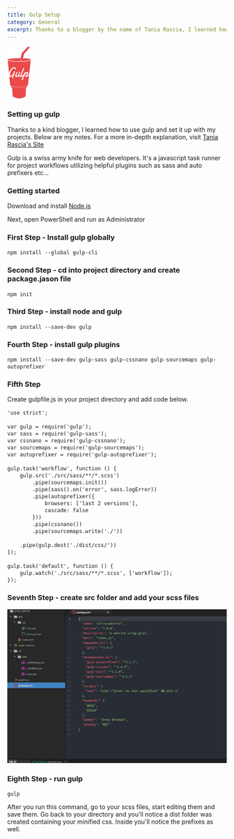 ```yaml
---
title: Gulp Setup
category: General
excerpt: Thanks to a blogger by the name of Tania Rascia, I learned how use gulp to set up my web projects...
---
```


![alt text](/assets/gulp-logo.png "fart")

### Setting up gulp
Thanks to a kind blogger, I learned how to use gulp and set it up with my projects. Below are my notes. For a more in-depth explanation, visit [Tania Rascia's Site](https://www.taniarascia.com/getting-started-with-gulp//)

Gulp is a swiss army knife for web developers. It's a javascript task runner for project workflows utilizing helpful plugins such as sass and auto prefixers etc...

### Getting started

Download and install [Node.js](https://nodejs.org/en/)

Next, open PowerShell and run as Administrator

### First Step - Install gulp globally

~~~~~~~~~~~~~~~~~~~~~~~~~~~~~~
npm install --global gulp-cli
~~~~~~~~~~~~~~~~~~~~~~~~~~~~~~


### Second Step - cd into project directory and create package.jason file

~~~~~~~~~~~~~~~~~~~~~~~~~~~~~~
npm init
~~~~~~~~~~~~~~~~~~~~~~~~~~~~~~

### Third Step - install node and gulp

~~~~~~~~~~~~~~~~~~~~~~~~~~~~~~
npm install --save-dev gulp
~~~~~~~~~~~~~~~~~~~~~~~~~~~~~~

### Fourth Step - install gulp plugins

~~~~~~~~~~~~~~~~~~~~~~~~~~~~~~~~~~~~~~~~~~~~~~~~~~~~~~~~~~~~~~~~~~~~~~~~~~~~~~~
npm install --save-dev gulp-sass gulp-cssnano gulp-sourcemaps gulp-autoprefixer
~~~~~~~~~~~~~~~~~~~~~~~~~~~~~~~~~~~~~~~~~~~~~~~~~~~~~~~~~~~~~~~~~~~~~~~~~~~~~~~

### Fifth Step

Create gulpfile.js in your project directory and add code below.

~~~~~~~~~~~~~~~~~~~~~~~~~~~~~~~~~~~~~~~~~~~~~~~~~~~~~~~~~
'use strict';

var gulp = require('gulp');
var sass = require('gulp-sass');
var cssnano = require('gulp-cssnano');
var sourcemaps = require('gulp-sourcemaps');
var autoprefixer = require('gulp-autoprefixer');

gulp.task('workflow', function () {
	gulp.src('./src/sass/**/*.scss')
		.pipe(sourcemaps.init())
		.pipe(sass().on('error', sass.logError))
		.pipe(autoprefixer({
			browsers: ['last 2 versions'],
			cascade: false
		}))
		.pipe(cssnano())
		.pipe(sourcemaps.write('./'))

	.pipe(gulp.dest('./dist/css/'))
});

gulp.task('default', function () {
	gulp.watch('./src/sass/**/*.scss', ['workflow']);
});
~~~~~~~~~~~~~~~~~~~~~~~~~~~~~~~~~~~~~~~~~~~~~~~~~~~~~~~~~

### Seventh Step - create src folder and add your scss files

![alt text](/assets/gulp-dir.png "fart")

### Eighth Step - run gulp

~~~~~
gulp
~~~~~

After you run this command, go to your scss files, start editing them and save them. Go back to your directory and you'll notice a dist folder was created containing your minified css. Inside you'll notice the prefixes as well.
